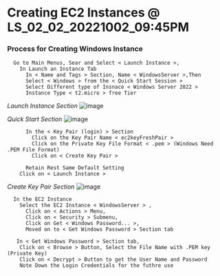 
# Creating EC2 Instances @ LS_02_02_20221002_09:45PM


### Process for Creating Windows Instance ###
```
  Go to Main Menus, Sear and Select < Launch Instance >, 
    In Launch an Instance Tab
      In < Name and Tags > Section, Name < WindowsServer >,Then
      Select < Windows > from the < Quick Start Session > 
      Select Different type of Insnace < Windows Server 2022 >
      Instance Type < t2.micro > free Tier
```
_Launch Instance Section_
![image](https://user-images.githubusercontent.com/111234771/201285861-6e9363f4-5ee4-40bc-b9a1-59b3e52ade43.png)

_Quick Start Section_
![image](https://user-images.githubusercontent.com/111234771/201286270-b8b4aed5-c6cd-40b5-961c-415470c36cbb.png)

```
      In the < Key Pair (login) > Section
        Click on the Key Pair Name < ec2keyFreshPair >
        Click on the Private Key File Format < .pem > (Windows Need .PEM File Format)
        Click on < Create Key Pair >
      
      Retain Rest Same Default Setting
    Click on < Launch Instance >
```
_Create Key Pair Section_
![image](https://user-images.githubusercontent.com/111234771/201286421-68c5a07f-464e-4a1e-b772-523dc962e8b1.png)

```
  In the EC2 Instance
    Select the EC2 Instance < WindowsServer > , 
      Click on < Actions > Menu, 
      Click on < Security > Submenu,
      Click on Get < Windows Password... >,
      Moved on to < Get Windows Password > Section tab
```

```
   In < Get Windows Password > Section tab,
    Click on < Browse > Button, Select the File Name with .PEM key (Private Key)
    Click on < Decrypt > Button to get the User Name and Password
    Note Down the Login Credentials for the futhre use
```

